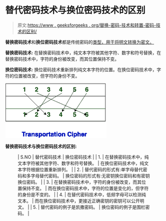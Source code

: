 # 替代密码技术与换位密码技术的区别

> 原文:[https://www . geeksforgeeks . org/替换-密码-技术和转置-密码-技术的区别/](https://www.geeksforgeeks.org/difference-between-substitution-cipher-technique-and-transposition-cipher-technique/)

**替换密码技术**和**换位密码技术**都是传统密码的[类型，用于将明文转换为密文。](https://www.geeksforgeeks.org/cryptography-traditional-symmetric-ciphers/)

**替换密码技术:**
在替换密码技术中，纯文本字符被其他字符、数字和符号替换，在替换密码技术中，字符的身份被改变，而其位置保持不变。

**换位密码技术:**
换位密码技术重新排列纯文本字符的位置。在换位密码技术中，字符的位置被改变，但字符的身份不变。

![](img/d91dc97891ad1716a3abb2aff8e9a45d.png)

**替换密码技术与换位密码技术的区别:**

<figure class="table">

| S.NO | 替代密码技术 | 换位密码技术 |
| 1. | 在替换密码技术中，纯文本字符被其他字符、数字和符号替换。 | 在换位密码技术中，纯文本字符根据位置重新排列。 |
| 2. | 替代密码的形式有:单字母替代密码和多字母替代密码。 | 换位密码的形式有:无密钥换位密码和有密钥换位密码。 |
| 3. | 在替换密码技术中，字符的身份被改变，而其位置保持不变。 | 而在换位密码技术中，字符的位置是变化的，但字符的身份是不变的。 |
| 4. | 在替代密码技术中，低频字母可以检测纯文本。 | 而在换位密码技术中，更接近正确密钥的密钥可以公开明文。 |
| 5. | 替代密码的例子是凯撒密码。 | 换位密码的例子是围栏密码。 |

</figure>